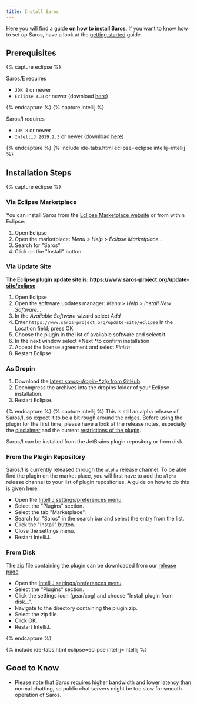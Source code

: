 ```yaml
---
title: Install Saros
---
```


Here you will find a guide **on how to install Saros**.
If you want to know how to set up Saros,
have a look at the [getting started](getting-started.md) guide.

## Prerequisites

{% capture eclipse %}

Saros/E requires
*  `JDK 8` or newer
*  `Eclipse 4.8` or newer (download [here](http://www.eclipse.org/downloads/))

{% endcapture %}
{% capture intellij %}

Saros/I requires
 - `JDK 8` or newer
 - `IntelliJ 2019.2.3` or newer (download [here](https://www.jetbrains.com/idea/download/))

{% endcapture %}
{% include ide-tabs.html eclipse=eclipse intellij=intellij %}

## Installation Steps

{% capture eclipse %}

### Via Eclipse Marketplace

You can install Saros from the [Eclipse Marketplace
website](http://marketplace.eclipse.org/content/saros-distributed-collaborative-editing-and-pair-programming-0)
or from within Eclipse:

1.  Open Eclipse
2.  Open the marketplace: *Menu &gt; Help &gt; Eclipse Marketplace...*
3.  Search for "Saros"
4.  Click on the "Install" button

### Via Update Site

**The Eclipse plugin update site is:
<https://www.saros-project.org/update-site/eclipse>**

1.  Open Eclipse
2.  Open the software updates manager: *Menu &gt; Help &gt; Install New Software...*
3.  In the *Available Software* wizard select *Add*
4.  Enter `https://www.saros-project.org/update-site/eclipse` in the Location field; press OK
5.  Choose the plugin in the list of available software and select it
6.  In the next window select *Next *to confirm installation
7.  Accept the license agreement and select *Finish*
8.  Restart Eclipse

### As Dropin

1.  Download the [latest *saros-dropin-\*.zip*
    from GitHub](https://github.com/saros-project/saros/releases).
2.  Decompress the archives into the dropins folder of your
    Eclipse installation.
3.  Restart Eclipse.

{% endcapture %}
{% capture intellij %}
This is still an alpha release of Saros/I, so expect it to be a bit rough around the edges. Before using the plugin for the first time, please have a look at the release
notes, especially the [disclaimer](/releases/saros-i_0.3.0.html#disclaimer) and the current [restrictions of the plugin](/releases/saros-i_0.3.0.html#restrictions).

Saros/I can be installed from the JetBrains plugin repository or from disk.

### From the Plugin Repository

Saros/I is currently released through the `alpha` release channel. To be able find the plugin on the market place, you will first have to add the `alpha` release channel to your list of plugin repositories. A guide on how to do this is given [here](https://plugins.jetbrains.com/docs/marketplace/custom-release-channels.html#CustomReleaseChannels-ConfiguringaCustomChannelinIntelliJPlatformBasedIDEs).

- Open the [IntelliJ settings/preferences menu](https://www.jetbrains.com/help/idea/settings-preferences-dialog.html).
- Select the "Plugins" section.
- Select the tab "Marketplace".
- Search for "Saros" in the search bar and select the entry from the list.
- Click the "Install" button.
- Close the settings menu.
- Restart IntelliJ.


### From Disk
The zip file containing the plugin can be downloaded from our [release page](https://github.com/saros-project/saros/releases).


- Open the [IntelliJ settings/preferences menu](https://www.jetbrains.com/help/idea/settings-preferences-dialog.html).
- Select the "Plugins" section.
- Click the settings icon (gear/cog) and choose "Install plugin from disk...".
- Navigate to the directory containing the plugin zip.
- Select the zip file.
- Click OK.
- Restart IntelliJ.

{% endcapture %}

{% include ide-tabs.html eclipse=eclipse intellij=intellij %}

## Good to Know

*   Please note that Saros requires higher bandwidth and lower latency
    than normal chatting, so public chat servers might be too slow for
    smooth operation of Saros.